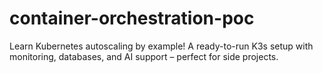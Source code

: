 # container-orchestration-poc
Learn Kubernetes autoscaling by example! A ready-to-run K3s setup with monitoring, databases, and AI support – perfect for side projects.
